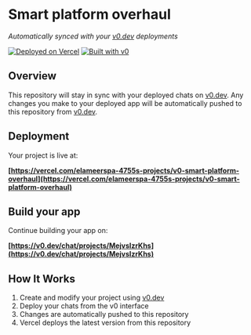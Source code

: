 # Smart platform overhaul

*Automatically synced with your [v0.dev](https://v0.dev) deployments*

[![Deployed on Vercel](https://img.shields.io/badge/Deployed%20on-Vercel-black?style=for-the-badge&logo=vercel)](https://vercel.com/elameerspa-4755s-projects/v0-smart-platform-overhaul)
[![Built with v0](https://img.shields.io/badge/Built%20with-v0.dev-black?style=for-the-badge)](https://v0.dev/chat/projects/MejvslzrKhs)

## Overview

This repository will stay in sync with your deployed chats on [v0.dev](https://v0.dev).
Any changes you make to your deployed app will be automatically pushed to this repository from [v0.dev](https://v0.dev).

## Deployment

Your project is live at:

**[https://vercel.com/elameerspa-4755s-projects/v0-smart-platform-overhaul](https://vercel.com/elameerspa-4755s-projects/v0-smart-platform-overhaul)**

## Build your app

Continue building your app on:

**[https://v0.dev/chat/projects/MejvslzrKhs](https://v0.dev/chat/projects/MejvslzrKhs)**

## How It Works

1. Create and modify your project using [v0.dev](https://v0.dev)
2. Deploy your chats from the v0 interface
3. Changes are automatically pushed to this repository
4. Vercel deploys the latest version from this repository
